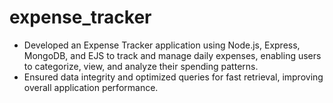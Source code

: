 # expense_tracker
* Developed an Expense Tracker application using Node.js, Express, MongoDB, and EJS to track and manage daily expenses, enabling users to categorize, view, and analyze their spending patterns.
* Ensured data integrity and optimized queries for fast retrieval, improving overall application performance.